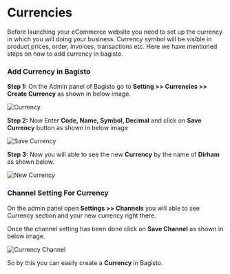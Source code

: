 # Currencies

Before launching your eCommerce website you need to set up the currency in which you will doing your business. Currency symbol will be visible in product prices, order, invoices, transactions etc. Here we have mentioned steps on how to add currency in bagisto.

### Add Currency in Bagisto

**Step 1:** On the Admin panel of Bagisto go to **Setting >> Currencies >> Create Currency** as shown in below image.

![Currency](../../assets/2.0/images/settings/createCurrency.png)

**Step 2:** Now Enter **Code, Name, Symbol, Decimal** and click on **Save Currency** button as shown in below image

![Save Currency](../../assets/2.0/images/settings/saveCurrency.png)

**Step 3:** Now you will able to see the new **Currency** by the name of **Dirham** as shown below.

![New Currency](../../assets/2.0/images/settings/newCurrency.png)

### Channel Setting For Currency

On the admin panel open **Settings >> Channels** you will able to see Currency section and your new currency right there.

Once the channel setting has been done click on **Save Channel** as shown in below image.

![Currency Channel](../../assets/2.0/images/settings/currencyChannel.png)

So by this you can easily create a **Currency** in Bagisto. 